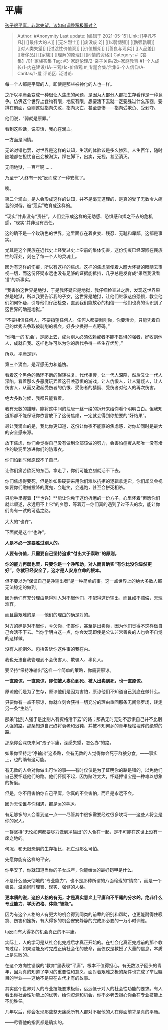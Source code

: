 # 平庸
[孩子很平庸，非常失望，该如何调整积极面对？](https://www.zhihu.com/question/341127721/answer/971074538)

> Author: #Anonymity
> Last update: [编辑于 2021-05-15]
> Link: [[平凡不凡]] [[最伟大的人]] [[无名烈士]] [[废没废 2]] [[以弱悯强]] [[孰强孰弱]] [[对人类失望]] [[过渡性价值观]] [[价值框架]] [[善良与现实]] [[人品差]] [[奢侈品]] [[家族]] [[理解的原理]] [[同情的资格]]
> Category: #【答集】/01-家族答集
> Tag: #3-家庭伦理/2-亲子关系/2b-家庭教育 #1-个人成长/1-内在建设/1A-三观/1c-价值观 #_专题合集/合集6-个人信仰/A-Caritas/1-爱
> 评论区:
> 泛讨论:

每一个人都是平庸的人，即使是那些被神化的人也一样。

之所以平庸会变成一种很让人焦虑的问题，是因为大部分人都把生存看作是一种竞争。仿佛这个世界上食物有限，地皮有限，想要活下去就一定要胜过什么东西，要排在前面，否则这就指向失败，指向灭亡，甚至更惨——指向受欺负、受剥夺。

他们说，“弱就是原罪。”

看到这些话，说实话，我心在滴血。

一方面是同情。

无论对错也罢，对世界是这样的认知，生活的体验该是多么惨烈。人生百年，随时随地都在担忧自己会被淘汰，踩在脚下，出卖，无视，甚至消灭。

无间地狱，一百年啊……

乃至于“人终有一死”反而成了一种安慰了。

唉。

第二个滴血，是人会形成这样的认知，并不是毫无道理的，是真的受了无数令人痛苦的对待，被“现实”教育成这样的。

“现实”并非没有“责任”。人们会形成这样的无助感、恐惧感和挥之不去的危机感，“现实”并非没有责任。

这的确不是一个玫瑰色的世界，这里面存在着贪婪、残忍、无耻和卑鄙。这都是事实。

尤其是这个民族在近代史上经受过史上空前的集体伤害，这份伤痕已经深嵌在民族性的深处，刻在了每一个人的灵魂上。

因为有这样的伤痕，所以有这样的焦虑。这样的焦虑驱使着人瞪大怀疑的眼睛去审视一切，而这份怀疑永远也没有足够的证据能抵挡，几乎总是发育成“果然我没看错”的新事实。

“我害怕这世界是地狱，于是我怀疑它是地狱，我仔细检查过之后，发现这世界果然是地狱，所以我要告诉我的子女，这世界是地狱，让他们继承这份恐惧，教会他们如何怀疑，引导他们仔细检查，直到我们能放心的相信——他们也真的认识到了这世界的确是地狱。”

“不要相信任何人，不要指望任何人。任何人都要剥削你，你要活命，只能凭着自己的优秀去争取被剥削的机会，好多少换得一点筹码。”

“你唯一的‘机会’，是爬上去，成为别人必须依赖或者不能不畏惧的强者，好收割他人，成就自我。这样也许可以为你的后代争得一些生存优势。”

所以，平庸是罪。

第三个滴血，是深感无力和羞愧。

看着这个黑色的循环不断的辗转往复、代代相传，让一代人深陷，然后又让一代人深陷。看着那么多恶魔玩弄着这召唤恐惧的游戏，让人仇恨人，让人猜疑人，让人伤害人，从而又激起受伤者的仇恨、受伤者的猜疑、受伤者对他人的再次伤害。

绝大多数时候，我都只能看着。

我有无数的雄辩，能将这中间的荒唐一丝一缕的拆开来给你看个明明白白。但我知道那都不能保证你依言放下了这份焦虑，一定就会得到你想要的“好结果”。

最让我滴血的是，我比你更知道，这份让你夜不能寐的焦虑感，对你却同时是最大的安全感来源。

放下焦虑，你们会觉得自己没有做到全部该做的努力，会害怕瘟疫从那唯一没有堵住的破洞里渗进你们的防毒衣。

你们怕到时候原谅不了自己。

让你们痛苦欲死的东西，拿走了，你们可能立刻就活不下去。

你们焦虑得要死，但是谁如果硬要来用你们难以抗拒的逻辑拿走它，你们却又会视如要你们缴械投降的魔鬼，会耻笑，会逃跑，甚至会拼死相杀。

只能手里握着【**也许】**能让你免于这份折磨的一份方子，心里怀着“但愿你们就此顺遂，永远用不上它”的乡愿，等着万一你们真的遇到了过不去的坎，能让你们尚有一试的可选之路。

大大的“也许”。

下面就是这个“也许”。

**人是不必一定要胜过别人的。**

**人要有价值，只需要自己坚持追求“付出大于索取”的原则。**

**你的能力再弱也罢，只要你是一个净帮助，对人而言确实“有你比没你显然更好”，你就已经安全了。这才是人安身立命的根本。**

但不要以为“保证自己是净输出者”是一种简单的事。这一点世界上的绝大多数人都无法稳定的做到。

因为他们有充分理由觉得别人对不起他们，不配得这份输出，而且如不赔偿，天理难容。

而且最艰难的是——他们的理由的确是对的。

对方的确是对不起你，亏欠你，伤害你，甚至是出卖你，因为他们觉得不这样做自己会活不下去。当你学明白这一点，你会发现即使是公认非常善良的人也会不自觉的这样做。

没有人能例外。包括告诉你这件事的我在内。

我也无法自我管理到不会伤害人、欺骗人、辜负人。

要坚持“保持净输出”这样一个简单的策略，你需要原谅。

**一直原谅，一直原谅，即使被人辜负到死、被人出卖到死，也一直原谅。**

原谅他们是为了生存，原谅他们是因为害怕，原谅他们不知道自己到底在做什么。

只要你有一点不原谅，你就立刻会获得一切充分的理由重回那条无间修罗场，转走另一条“生路”。

那条“比别人强于是比别人有资格活下去”的路；那条无时无刻不恐惧自己并不比别人强的路。那条知道自己终将衰老和迟钝，并被不知何乡的青年轻松埋葬的绝望的路。

那条你会深夜来问“孩子平庸，深感失望，怎么办”的路。

如果你坚持走“净输出”这条路，会有无数的人觉得你会死于群狼分食。——事实上，也的确有这可能。

有无数的人会对你做出可怕的事——有时仅仅是为了证明你的路是错的，以免他们自己要怀疑他们的路。他们怀疑不起，因为赌注太大，怀疑押错宝是一种难以想象的折磨。

但是，你不用害怕你自己平庸，你真的不会害怕，而且是永远不会。

因为无论谁与你相遇，都是ta的幸运。

有足够多的人会看到这一点——尽管其中很多需要经过很多坎坷——这些人将会是你的家人。

一群坚持“无论如何都要尽力做到净输出”的人合在一起，是不可能在这世上没有一席之地的。

何况，和无限恐惧的生存相比，死亡没那么可怕。

先愿你能有这样的平安。

你平安了，你就知道当你的子女成年，你能给ta的最好铠甲是什么。

不是什么通天彻地的“专业能力”，也不是那种所谓的八面玲珑的“情商”，而是一个善良、温柔同时理智、现实、强健的人格。

**更本质的说，这份人格的有无，才是真实意义上平庸和不平庸的分水岭。绝非什么专业能力、学历资格、体能“智能”。**

因为有这个人格的人有更大的机会得到同类的前辈的识别和帮助，也更能耐得住寂寞、伤害和挫折，有大得多的机会安安静静的完成那必要的一万小时训练。

ta反而有大得多的机会真正的不平庸。

实际上，人的学习是从社会化完成后才真正开始的。在社会化真正完成前的那个教育过程，如果没能及时完成正确社会化的使命，而仅仅是教授了大量的信息，本质上是失败的。

在这个方向性错误的“教育”里表现“平庸”，根本不值得担心。有无数浪子回头的青年，因为真的知道了学习的重要性和意义，面对着艰难之极的条件也完成了举世瞩目的学业——这绝不是只在古代才有的故事。

其实这个世界对人的专业技能要求极低，远远低于对人的社会性功能的要求。有人看出你社会性功能上的优势，给你资源和机会，你不必老去担心你会在专业技能上不能胜任。

几年以后，你会发现那些整天痛感所有人都对不起他的人在你面前才是真的平庸。

——尽管他的指责都是确实的。
